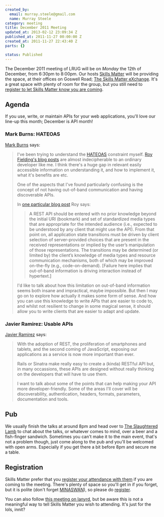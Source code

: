 ```yaml
--- 
created_by: 
  email: murray.steele@gmail.com
  name: Murray Steele
category: meeting
title: December 2011 Meeting
updated_at: 2013-02-12 23:09:34 Z
published_at: 2011-11-27 00:00:00 Z
created_at: 2011-11-27 22:43:40 Z
parts: {}

status: Published
---
```


The December 2011 meeting of LRUG will be on *Monday* the 12th of December, from 6:30pm to 8:00pm.  Our hosts [Skills Matter](http://skillsmatter.com/) will be providing the space, at their offices on Goswell Road; [The Skills Matter eXchange](http://skillsmatter.com/location-details/design-architecture/484/96).  It's a great space with plenty of room for the group, but you still need to <a href="#dec11registration">register to let Skills Matter know you are coming</a>.

Agenda
------

If you use, write, or maintain APIs for your web applications, you'll love our line-up this month; December is API month!

### Mark Burns: HATEOAS

[Mark Burns](http://twitter.com/_mark_burns) says:

> I've been trying to understand the [HATEOAS](http://en.wikipedia.org/wiki/HATEOAS) constraint myself. 
> [Roy Fielding's blog posts](http://roy.gbiv.com/untangled/tag/rest) are almost indecipherable to an 
> ordinary developer like me. I think there's a huge gap in relevant easily accessible information on 
> understanding it, and how to implement it, what it's benefits are etc.
>
> One of the aspects that I've found particularly confusing is the concept of not having out-of-band 
> communication and having discoverable APIs. 
>
> In [one particular blog post](http://roy.gbiv.com/untangled/2008/rest-apis-must-be-hypertext-driven) Roy says:
>
>> A REST API should be entered with no prior knowledge beyond the initial URI (bookmark) and set of 
>> standardized media types that are appropriate for the intended audience (i.e., expected to be 
>> understood by any client that might use the API). From that point on, all application state 
>> transitions must be driven by client selection of server-provided choices that are present in 
>> the received representations or implied by the user’s manipulation of those representations. 
>> The transitions may be determined (or limited by) the client’s knowledge of media types and 
>> resource communication mechanisms, both of which may be improved on-the-fly (e.g., code-on-demand).
>> [Failure here implies that out-of-band information is driving interaction instead of hypertext.]
>
> I'd like to talk about how this limitation on out-of-band information seems both insane and 
> impractical, maybe impossible. But then I may go on to explore how actually it makes some 
> form of sense. And how you can use this knowledge to write APIs that are easier to code to, 
> and whilst not resilient to change in some magical sense, it should allow you to write clients
> that are easier to adapt and update.

### Javier Ramirez: Usable APIs

[Javier Ramirez](http://twitter.com/supercoco9) says:

> With the adoption of REST, the proliferation of smartphones and tablets, and the second coming 
> of JavaScript, exposing our applications as a service is now more important than ever.
>
> Rails or Sinatra make really easy to create a (kinda) RESTful API but, in many occassions, 
> these APIs are designed without really thinking on the developers that will have to use them.
>
> I want to talk about some of the points that can help making your API more developer-friendly. 
> Some of the areas I'll cover will be discoverability, authentication, headers, formats, parameters, 
> documentation and tools.

Pub
---

We usually finish the talks at around 8pm and head over to [The Slaughtered Lamb](http://www.theslaughteredlambpub.com/) to chat about the talks, or whatever comes to mind, over a beer and a fish-finger sandwich.  Sometimes you can't make it to the main event, that's not a problem though, just come along to the pub and you'll be welcomed with open arms.  Especially if you get there a bit before 8pm and secure me a table.

Registration <a name="dec11registration">&nbsp;</a>
---------------------------------------------------

Skills Matter prefer that you [register your attendance with them](http://skillsmatter.com/event-details/home/ruby-apis/js-3123) if you are coming to the meeting.  There's plenty of space so you'll get in if you forget, but it is polite (don't forget [MINASWAN](http://oreilly.com/ruby/excerpts/ruby-learning-rails/ruby-glossary.html#I_indexterm_d1e32036)), so please do [register](http://skillsmatter.com/event-details/home/ruby-apis/js-3123).

You can also follow [this meeting on lanyrd](http://lanyrd.com/2011/lrug-december/), but be aware this is not a meaningful way to tell Skills Matter you wish to attending.  It's just for the lols, innit?

